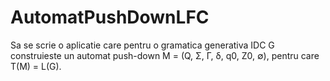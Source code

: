 # AutomatPushDownLFC
Sa se scrie o aplicatie care pentru o gramatica generativa IDC G construieste un automat push-down M = (Q, Σ, Γ, δ, q0, Z0, ∅), pentru care T(M) = L(G).
